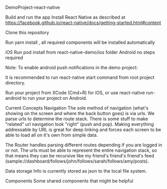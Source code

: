 DemoProject-react-native

Build and run the app
Install React Native as described at https://facebook.github.io/react-native/docs/getting-started.html#content

Clone this repository

Run yarn install , all required components will be installed automatically

iOS
Run pod install from react-native-demo/ios folder
Android
no steps required

Note: To enable android push notifications in the demo project:

It is recommended to run react-native start command from root project directory.

Run your project from XCode (Cmd+R) for iOS, or use react-native run-android to run your project on Android.

Current Concepts
Navigation
The sole method of navigation (what's showing on the screen and where the back button goes) is via urls. We parse urls to determine the route stack. There is some stuff to make "related" url navigation look "right" (push and pop). Making everything addressable by URL is great for deep linking and forces each screen to be able to load all on it's own from simple data.

The Router handles parsing different routes depending if you are logged in or not. The urls must be able to represent the entire navigation stack, so that means they can be recursive like my friend's friend's friend's feed (sample://dashboard/follows/john/follows/sarah/follows/amy/posts).

Data storage
Info is currently stored as json to the local file system.

Components
Some shared components that might be helpful
